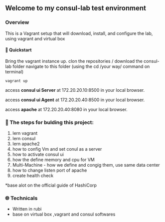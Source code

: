 
## Welcome to my consul-lab test environment

### Overview
This is a Vagrant setup that will download, install, and configure the lab, using vagrant and virtual box

#### :electric_plug: Quickstart
Bring the vagrant instance up.
clon the repositories / download the consul-lab folder 
navigate to this folder (using the cd /your way/  command on terminal)


```
vagrant up
```


access **consul ui Server** at 172.20.20.10:8500 in your local browser.

access **consul ui Agent** at 172.20.20.40:8500 in your local browser.

access **apache** at 172.20.20.40:8080 in your local browser.



### :notebook: The steps for bulding this project:
  1. lern vagrant
  2. lern consul
  3. lern apache2
  4. how to config Vm and set conul as a server
  5. how to activate consul ui
  6. how the define memory and cpu for VM
  7. Multi-Machine - how we define and congig them, use same data center
  8. how to change listen port of apache
  9. create health check

  *base alot on the official guide of HashiCorp

### :globe_with_meridians: Technicals
  - Written in rubi
  - base on virtual box ,vagrant and consul softwares

